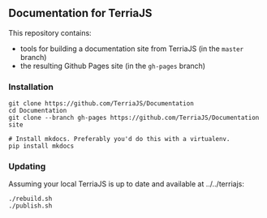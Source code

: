 ## Documentation for TerriaJS

This repository contains:

- tools for building a documentation site from TerriaJS (in the `master` branch)
- the resulting Github Pages site (in the `gh-pages` branch)

### Installation

```
git clone https://github.com/TerriaJS/Documentation
cd Documentation
git clone --branch gh-pages https://github.com/TerriaJS/Documentation site

# Install mkdocs. Preferably you'd do this with a virtualenv.
pip install mkdocs 
```

### Updating

Assuming your local TerriaJS is up to date and available at ../../terriajs:

```
./rebuild.sh
./publish.sh
```